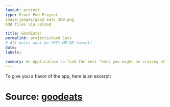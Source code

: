 ```yaml
---
layout: project
type: Front End Project
image:images/good eats 300.png
Add files via upload

title: GoodEats!
permalink: projects/Good Eats
# All dates must be YYYY-MM-DD format!
date: 
labels:

summary: An Application to find the best "eats you might be craving at the moment.
---
```

To give you a flavor of the app, here is an excerpt:

 <h1><h1>
 <p><p>

Source: <a href="https://github.com/Athomas9sa/front-end-project"><i class="large github icon "></i>goodeats</a>

